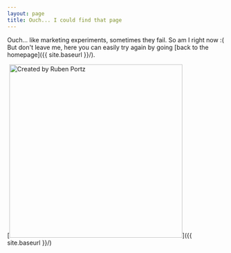 ```yaml
---
layout: page
title: Ouch... I could find that page
---
```


Ouch... like marketing experiments, sometimes they fail. So am I right now :(  But don't leave me, here you can easily try again by going [back to the homepage]({{ site.baseurl }}/).

[<img src="{{ site.baseurl }}/images/404.jpg" alt="Created by Ruben Portz" style="width: 400px;"/>]({{ site.baseurl }}/)
